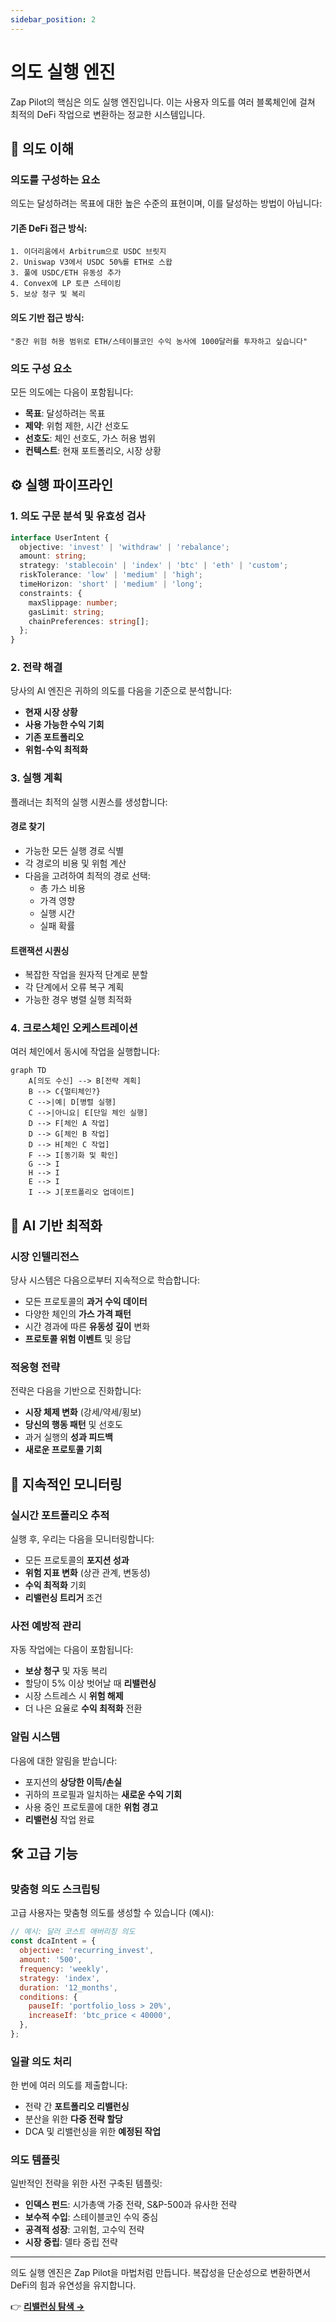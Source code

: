 ```yaml
---
sidebar_position: 2
---
```


# 의도 실행 엔진

Zap Pilot의 핵심은 의도 실행 엔진입니다. 이는 사용자 의도를 여러 블록체인에 걸쳐 최적의 DeFi
작업으로 변환하는 정교한 시스템입니다.

## 🎯 의도 이해

### 의도를 구성하는 요소

의도는 달성하려는 목표에 대한 높은 수준의 표현이며, 이를 달성하는 방법이 아닙니다:

#### **기존 DeFi 접근 방식:**

```
1. 이더리움에서 Arbitrum으로 USDC 브릿지
2. Uniswap V3에서 USDC 50%를 ETH로 스왑
3. 풀에 USDC/ETH 유동성 추가
4. Convex에 LP 토큰 스테이킹
5. 보상 청구 및 복리
```

#### **의도 기반 접근 방식:**

```
"중간 위험 허용 범위로 ETH/스테이블코인 수익 농사에 1000달러를 투자하고 싶습니다"
```

### 의도 구성 요소

모든 의도에는 다음이 포함됩니다:

- **목표**: 달성하려는 목표
- **제약**: 위험 제한, 시간 선호도
- **선호도**: 체인 선호도, 가스 허용 범위
- **컨텍스트**: 현재 포트폴리오, 시장 상황

## ⚙️ 실행 파이프라인

### 1. 의도 구문 분석 및 유효성 검사

```typescript
interface UserIntent {
  objective: 'invest' | 'withdraw' | 'rebalance';
  amount: string;
  strategy: 'stablecoin' | 'index' | 'btc' | 'eth' | 'custom';
  riskTolerance: 'low' | 'medium' | 'high';
  timeHorizon: 'short' | 'medium' | 'long';
  constraints: {
    maxSlippage: number;
    gasLimit: string;
    chainPreferences: string[];
  };
}
```

### 2. 전략 해결

당사의 AI 엔진은 귀하의 의도를 다음을 기준으로 분석합니다:

- **현재 시장 상황**
- **사용 가능한 수익 기회**
- **기존 포트폴리오**
- **위험-수익 최적화**

### 3. 실행 계획

플래너는 최적의 실행 시퀀스를 생성합니다:

#### **경로 찾기**

- 가능한 모든 실행 경로 식별
- 각 경로의 비용 및 위험 계산
- 다음을 고려하여 최적의 경로 선택:
  - 총 가스 비용
  - 가격 영향
  - 실행 시간
  - 실패 확률

#### **트랜잭션 시퀀싱**

- 복잡한 작업을 원자적 단계로 분할
- 각 단계에서 오류 복구 계획
- 가능한 경우 병렬 실행 최적화

### 4. 크로스체인 오케스트레이션

여러 체인에서 동시에 작업을 실행합니다:

```mermaid
graph TD
    A[의도 수신] --> B[전략 계획]
    B --> C{멀티체인?}
    C -->|예| D[병렬 실행]
    C -->|아니요| E[단일 체인 실행]
    D --> F[체인 A 작업]
    D --> G[체인 B 작업]
    D --> H[체인 C 작업]
    F --> I[동기화 및 확인]
    G --> I
    H --> I
    E --> I
    I --> J[포트폴리오 업데이트]
```

## 🧠 AI 기반 최적화

### 시장 인텔리전스

당사 시스템은 다음으로부터 지속적으로 학습합니다:

- 모든 프로토콜의 **과거 수익 데이터**
- 다양한 체인의 **가스 가격 패턴**
- 시간 경과에 따른 **유동성 깊이** 변화
- **프로토콜 위험 이벤트** 및 응답

### 적응형 전략

전략은 다음을 기반으로 진화합니다:

- **시장 체제 변화** (강세/약세/횡보)
- **당신의 행동 패턴** 및 선호도
- 과거 실행의 **성과 피드백**
- **새로운 프로토콜 기회**

## 🔄 지속적인 모니터링

### 실시간 포트폴리오 추적

실행 후, 우리는 다음을 모니터링합니다:

- 모든 프로토콜의 **포지션 성과**
- **위험 지표 변화** (상관 관계, 변동성)
- **수익 최적화** 기회
- **리밸런싱 트리거** 조건

### 사전 예방적 관리

자동 작업에는 다음이 포함됩니다:

- **보상 청구** 및 자동 복리
- 할당이 5% 이상 벗어날 때 **리밸런싱**
- 시장 스트레스 시 **위험 해제**
- 더 나은 요율로 **수익 최적화** 전환

### 알림 시스템

다음에 대한 알림을 받습니다:

- 포지션의 **상당한 이득/손실**
- 귀하의 프로필과 일치하는 **새로운 수익 기회**
- 사용 중인 프로토콜에 대한 **위험 경고**
- **리밸런싱** 작업 완료

## 🛠️ 고급 기능

### 맞춤형 의도 스크립팅

고급 사용자는 맞춤형 의도를 생성할 수 있습니다 (예시):

```javascript
// 예시: 달러 코스트 애버리징 의도
const dcaIntent = {
  objective: 'recurring_invest',
  amount: '500',
  frequency: 'weekly',
  strategy: 'index',
  duration: '12_months',
  conditions: {
    pauseIf: 'portfolio_loss > 20%',
    increaseIf: 'btc_price < 40000',
  },
};
```

### 일괄 의도 처리

한 번에 여러 의도를 제출합니다:

- 전략 간 **포트폴리오 리밸런싱**
- 분산을 위한 **다중 전략 할당**
- DCA 및 리밸런싱을 위한 **예정된 작업**

### 의도 템플릿

일반적인 전략을 위한 사전 구축된 템플릿:

- **인덱스 펀드**: 시가총액 가중 전략, S&P-500과 유사한 전략
- **보수적 수입**: 스테이블코인 수익 중심
- **공격적 성장**: 고위험, 고수익 전략
- **시장 중립**: 델타 중립 전략

---

의도 실행 엔진은 Zap Pilot을 마법처럼 만듭니다. 복잡성을 단순성으로 변환하면서 DeFi의 힘과 유연성을
유지합니다.

👉 **[리밸런싱 탐색 →](./rebalancing)**
